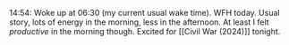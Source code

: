 14:54:  Woke up at 06:30 (my current usual wake time). WFH today. Usual story, lots of energy in the morning, less in the afternoon. At least I felt *productive* in the morning though. Excited for [[Civil War (2024)]] tonight.